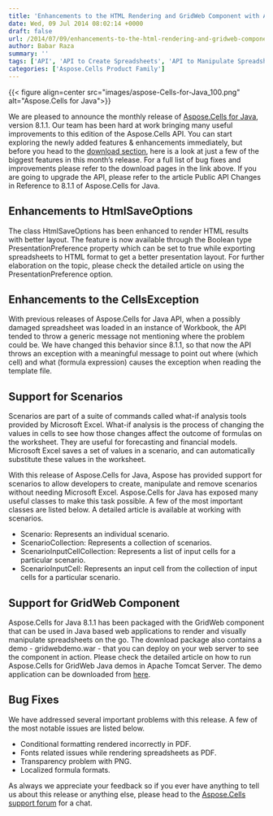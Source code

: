 ```yaml
---
title: 'Enhancements to the HTML Rendering and GridWeb Component with Aspose.Cells for Java 8.1.1'
date: Wed, 09 Jul 2014 08:02:14 +0000
draft: false
url: /2014/07/09/enhancements-to-the-html-rendering-and-gridweb-component/
author: Babar Raza
summary: ''
tags: ['API', 'API to Create Spreadsheets', 'API to Manipulate Spreadsheets', 'Aspose.Cells', 'Babar Raza', 'Formula Engine', 'GridWeb for Java', 'HTML Rendering', 'Worksheet Scenarios']
categories: ['Aspose.Cells Product Family']
---
```




{{< figure align=center src="images/aspose-Cells-for-Java_100.png" alt="Aspose.Cells for Java">}}


We are pleased to announce the monthly release of [Aspose.Cells for Java][1], version 8.1.1. Our team has been hard at work bringing many useful improvements to this edition of the Aspose.Cells API. You can start exploring the newly added features & enhancements immediately, but before you head to the [download section][2], here is a look at just a few of the biggest features in this month’s release. For a full list of bug fixes and improvements please refer to the download pages in the link above. If you are going to upgrade the API, please refer to the article Public API Changes in Reference to 8.1.1 of Aspose.Cells for Java.

## Enhancements to HtmlSaveOptions

The class HtmlSaveOptions has been enhanced to render HTML results with better layout. The feature is now available through the Boolean type PresentationPreference property which can be set to true while exporting spreadsheets to HTML format to get a better presentation layout. For further elaboration on the topic, please check the detailed article on using the PresentationPreference option.

## Enhancements to the CellsException

With previous releases of Aspose.Cells for Java API, when a possibly damaged spreadsheet was loaded in an instance of Workbook, the API tended to throw a generic message not mentioning where the problem could be. We have changed this behavior since 8.1.1, so that now the API throws an exception with a meaningful message to point out where (which cell) and what (formula expression) causes the exception when reading the template file.

## Support for Scenarios

Scenarios are part of a suite of commands called what-if analysis tools provided by Microsoft Excel. What-if analysis is the process of changing the values in cells to see how those changes affect the outcome of formulas on the worksheet. They are useful for forecasting and financial models. Microsoft Excel saves a set of values in a scenario, and can automatically substitute these values in the worksheet.

With this release of Aspose.Cells for Java, Aspose has provided support for scenarios to allow developers to create, manipulate and remove scenarios without needing Microsoft Excel. Aspose.Cells for Java has exposed many useful classes to make this task possible. A few of the most important classes are listed below. A detailed article is available at working with scenarios.

*   Scenario: Represents an individual scenario.
*   ScenarioCollection: Represents a collection of scenarios.
*   ScenarioInputCellCollection: Represents a list of input cells for a particular scenario.
*   ScenarioInputCell: Represents an input cell from the collection of input cells for a particular scenario.

## Support for GridWeb Component

Aspose.Cells for Java 8.1.1 has been packaged with the GridWeb component that can be used in Java based web applications to render and visually manipulate spreadsheets on the go. The download package also contains a demo - gridwebdemo.war - that you can deploy on your web server to see the component in action. Please check the detailed article on how to run Aspose.Cells for GridWeb Java demos in Apache Tomcat Server. The demo application can be downloaded from [here][3].

## Bug Fixes

We have addressed several important problems with this release. A few of the most notable issues are listed below.

*   Conditional formatting rendered incorrectly in PDF.
*   Fonts related issues while rendering spreadsheets as PDF.
*   Transparency problem with PNG.
*   Localized formula formats.

As always we appreciate your feedback so if you ever have anything to tell us about this release or anything else, please head to the [Aspose.Cells support forum][4] for a chat.




[1]: https://products.aspose.com/cells/java
[2]: https://downloads.aspose.com/cells/java
[3]: https://downloads.aspose.com/cells/java
[4]: https://forum.aspose.com/




